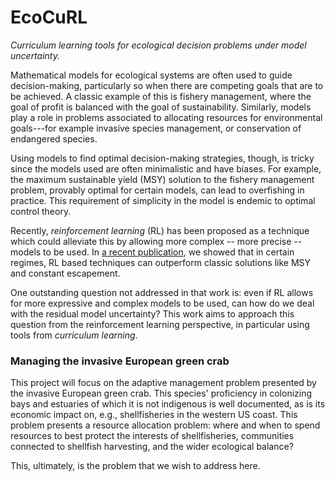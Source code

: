 # EcoCuRL

*Curriculum learning tools for ecological decision problems under model uncertainty.*

Mathematical models for ecological systems are often used to guide decision-making, particularly so when there are competing goals that are to be achieved.
A classic example of this is fishery management, where the goal of profit is balanced with the goal of sustainability.
Similarly, models play a role in problems associated to allocating resources for environmental goals---for example invasive species management, or conservation of endangered species.

Using models to find optimal decision-making strategies, though, is tricky since the models used are often minimalistic and have biases. 
For example, the maximum sustainable yield (MSY) solution to the fishery management problem, provably optimal for certain models, can lead to overfishing in practice.
This requirement of simplicity in the model is endemic to optimal control theory.

Recently, *reinforcement learning* (RL) has been proposed as a technique which could alleviate this by allowing more complex -- more precise -- models to be used.
In [a recent publication](https://arxiv.org/abs/2308.13654), we showed that in certain regimes, RL based techniques can outperform classic solutions like MSY and constant escapement.

One outstanding question not addressed in that work is: even if RL allows for more expressive and complex models to be used, can how do we deal with the residual model uncertainty?
This work aims to approach this question from the reinforcement learning perspective, in particular using tools from *curriculum learning*.

### Managing the invasive European green crab

This project will focus on the adaptive management problem presented by the invasive European green crab.
This species' proficiency in colonizing bays and estuaries of which it is not indigenous is well documented, as is its economic impact on, e.g., shellfisheries in the western US coast.
This problem presents a resource allocation problem: where and when to spend resources to best protect the interests of shellfisheries, communities connected to shellfish harvesting, and the wider ecological balance?

This, ultimately, is the problem that we wish to address here.
